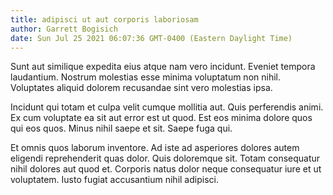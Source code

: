 ```yaml
---
title: adipisci ut aut corporis laboriosam
author: Garrett Bogisich
date: Sun Jul 25 2021 06:07:36 GMT-0400 (Eastern Daylight Time)
---
```

Sunt aut similique expedita eius atque nam vero incidunt. Eveniet tempora laudantium. Nostrum molestias esse minima voluptatum non nihil. Voluptates aliquid dolorem recusandae sint vero molestias ipsa.

 Incidunt qui totam et culpa velit cumque mollitia aut. Quis perferendis animi. Ex cum voluptate ea sit aut error est ut quod. Est eos minima dolore quos qui eos quos. Minus nihil saepe et sit. Saepe fuga qui.

 Et omnis quos laborum inventore. Ad iste ad asperiores dolores autem eligendi reprehenderit quas dolor. Quis doloremque sit. Totam consequatur nihil dolores aut quod et. Corporis natus dolor neque consequatur iure et ut voluptatem. Iusto fugiat accusantium nihil adipisci.